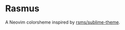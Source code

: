 # Rasmus

A Neovim colorsheme inspired by
[rsms/sublime-theme](https://github.com/rsms/sublime-theme).
